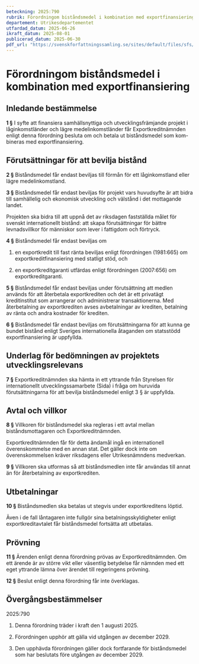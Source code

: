 ```yaml
---
beteckning: 2025:790
rubrik: Förordningom biståndsmedel i kombination med exportfinansiering
departement: Utrikesdepartementet
utfardad_datum: 2025-06-26
ikraft_datum: 2025-08-01
publicerad_datum: 2025-06-30
pdf_url: "https://svenskforfattningssamling.se/sites/default/files/sfs/2025-06/SFS2025-790.pdf"
---
```


# Förordningom biståndsmedel i kombination med exportfinansiering

## Inledande bestämmelse

**1 §** I syfte att finansiera samhällsnyttiga och utvecklingsfrämjande projekt i låginkomstländer och lägre medelinkomstländer får Exportkreditnämnden enligt denna förordning besluta om och betala ut biståndsmedel som kom- bineras med exportfinansiering.

## Förutsättningar för att bevilja bistånd

**2 §** Biståndsmedel får endast beviljas till förmån för ett låginkomstland eller lägre medelinkomstland.

**3 §** Biståndsmedel får endast beviljas för projekt vars huvudsyfte är att bidra till samhällelig och ekonomisk utveckling och välstånd i det mottagande landet.

Projekten ska bidra till att uppnå det av riksdagen fastställda målet för svenskt internationellt bistånd: att skapa förutsättningar för bättre levnadsvillkor för människor som lever i fattigdom och förtryck.

**4 §** Biståndsmedel får endast beviljas om

1. en exportkredit till fast ränta beviljas enligt förordningen (1981:665) om exportkreditfinansiering med statligt stöd, och

2. en exportkreditgaranti utfärdas enligt förordningen (2007:656) om exportkreditgaranti.

**5 §** Biståndsmedel får endast beviljas under förutsättning att medlen används för att återbetala exportkrediten och det är ett privatägt kreditinstitut som arrangerar och administrerar transaktionerna. Med återbetalning av exportkrediten avses avbetalningar av krediten, betalning av ränta och andra kostnader för krediten.

**6 §** Biståndsmedel får endast beviljas om förutsättningarna för att kunna ge bundet bistånd enligt Sveriges internationella åtaganden om statsstödd exportfinansiering är uppfyllda.

## Underlag för bedömningen av projektets utvecklingsrelevans

**7 §** Exportkreditnämnden ska hämta in ett yttrande från Styrelsen för internationellt utvecklingssamarbete (Sida) i fråga om huruvida förutsättningarna för att bevilja biståndsmedel enligt 3 § är uppfyllda.

## Avtal och villkor

**8 §** Villkoren för biståndsmedel ska regleras i ett avtal mellan biståndsmottagaren och Exportkreditnämnden.

Exportkreditnämnden får för detta ändamål ingå en internationell överenskommelse med en annan stat. Det gäller dock inte om överenskommelsen kräver riksdagens eller Utrikesnämndens medverkan.

**9 §** Villkoren ska utformas så att biståndsmedlen inte får användas till annat än för återbetalning av exportkrediten.

## Utbetalningar

**10 §** Biståndsmedlen ska betalas ut stegvis under exportkreditens löptid.

Även i de fall låntagaren inte fullgör sina betalningsskyldigheter enligt exportkreditavtalet får biståndsmedel fortsätta att utbetalas.

## Prövning

**11 §** Ärenden enligt denna förordning prövas av Exportkreditnämnden. Om ett ärende är av större vikt eller väsentlig betydelse får nämnden med ett eget yttrande lämna över ärendet till regeringens prövning.

**12 §** Beslut enligt denna förordning får inte överklagas.


## Övergångsbestämmelser

2025:790

1. Denna förordning träder i kraft den 1 augusti 2025.

2. Förordningen upphör att gälla vid utgången av december 2029.

3. Den upphävda förordningen gäller dock fortfarande för biståndsmedel som har beslutats före utgången av december 2029.